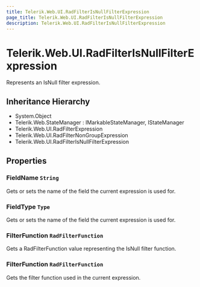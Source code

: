 ```yaml
---
title: Telerik.Web.UI.RadFilterIsNullFilterExpression
page_title: Telerik.Web.UI.RadFilterIsNullFilterExpression
description: Telerik.Web.UI.RadFilterIsNullFilterExpression
---
```


# Telerik.Web.UI.RadFilterIsNullFilterExpression

Represents an IsNull filter expression.

## Inheritance Hierarchy

* System.Object
* Telerik.Web.StateManager : IMarkableStateManager, IStateManager
* Telerik.Web.UI.RadFilterExpression
* Telerik.Web.UI.RadFilterNonGroupExpression
* Telerik.Web.UI.RadFilterIsNullFilterExpression

## Properties

###  FieldName `String`

Gets or sets the name of the field the current expression is used for.

###  FieldType `Type`

Gets or sets the name of the field the current expression is used for.

###  FilterFunction `RadFilterFunction`

Gets a RadFilterFunction value representing the IsNull filter function.

###  FilterFunction `RadFilterFunction`

Gets the filter function used in the current expression.

